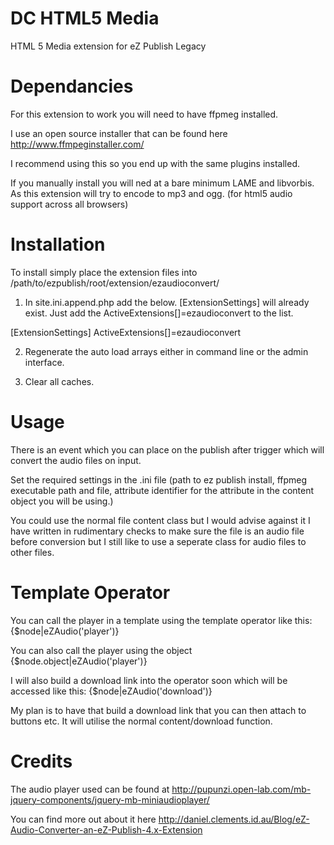 DC HTML5 Media
==============

HTML 5 Media extension for eZ Publish Legacy

Dependancies
==============
For this extension to work you will need to have ffpmeg installed.

I use an open source installer that can be found here http://www.ffmpeginstaller.com/

I recommend using this so you end up with the same plugins installed.

If you manually install you will ned at a bare minimum LAME and libvorbis. As this extension will try to encode to mp3 and ogg. (for html5 audio support across all browsers)

Installation
==============
To install simply place the extension files into /path/to/ezpublish/root/extension/ezaudioconvert/

1) In site.ini.append.php add the below. [ExtensionSettings] will already exist. Just add the ActiveExtensions[]=ezaudioconvert to the list.

[ExtensionSettings]
ActiveExtensions[]=ezaudioconvert

2) Regenerate the auto load arrays either in command line or the admin interface.

3) Clear all caches.

Usage
==============
There is an event which you can place on the publish after trigger which will convert the audio files on input.

Set the required settings in the .ini file (path to ez publish install, ffpmeg executable path and file, attribute identifier for the attribute in the content object you will be using.)

You could use the normal file content class but I would advise against it I have written in rudimentary checks to make sure the file is an audio file before conversion but I still like to use a seperate class for audio files to other files.

Template Operator
==============
You can call the player in a template using the template operator like this:
{$node|eZAudio('player')}

You can also call the player using the object {$node.object|eZAudio('player')}

I will also build a download link into the operator soon which will be accessed like this:
{$node|eZAudio('download')}

My plan is to have that build a download link that you can then attach to buttons etc. It will utilise the normal content/download function.

Credits
==============

The audio player used can be found at http://pupunzi.open-lab.com/mb-jquery-components/jquery-mb-miniaudioplayer/

You can find more out about it here http://daniel.clements.id.au/Blog/eZ-Audio-Converter-an-eZ-Publish-4.x-Extension
